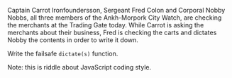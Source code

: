 Captain Carrot Ironfoundersson, Sergeant Fred Colon and Corporal Nobby Nobbs, all three members of the Ankh-Morpork City Watch, are checking the merchants at the Trading Gate today. While Carrot is asking the merchants about their business, Fred is checking the carts and dictates Nobby the contents in order to write it down.

Write the failsafe `dictate(s)` function. 

Note: this is riddle about JavaScript coding style.
